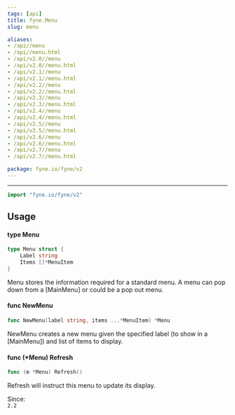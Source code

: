 ```yaml
---
tags: [api]
title: fyne.Menu
slug: menu

aliases:
- /api//menu
- /api//menu.html
- /api/v2.0//menu
- /api/v2.0//menu.html
- /api/v2.1//menu
- /api/v2.1//menu.html
- /api/v2.2//menu
- /api/v2.2//menu.html
- /api/v2.3//menu
- /api/v2.3//menu.html
- /api/v2.4//menu
- /api/v2.4//menu.html
- /api/v2.5//menu
- /api/v2.5//menu.html
- /api/v2.6//menu
- /api/v2.6//menu.html
- /api/v2.7//menu
- /api/v2.7//menu.html

package: fyne.io/fyne/v2
---
```



---
```go
import "fyne.io/fyne/v2"
```

## Usage

#### type Menu

```go
type Menu struct {
	Label string
	Items []*MenuItem
}
```

Menu stores the information required for a standard menu. A menu can pop down from a [MainMenu] or could be a pop out menu.

#### func  NewMenu

```go
func NewMenu(label string, items ...*MenuItem) *Menu
```
NewMenu creates a new menu given the specified label (to show in a [MainMenu]) and list of items to display.

#### func (*Menu) Refresh

```go
func (m *Menu) Refresh()
```
Refresh will instruct this menu to update its display.


<div class="since">Since: <code>
2.2</code></div>
